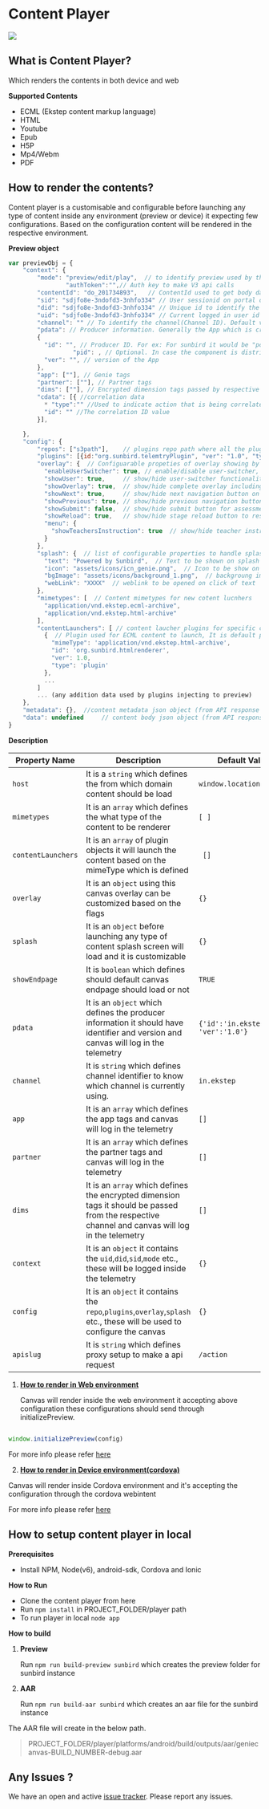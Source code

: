 # Content Player

![](https://api.travis-ci.org/project-sunbird/sunbird-content-player.svg?branch=master)

## What is Content Player?
  Which renders the contents in both device and web
   
 **Supported Contents**
   
  * ECML (Ekstep content markup language)
  * HTML
  * Youtube
  * Epub
  * H5P
  * Mp4/Webm
  * PDF

## How to render the contents?

Content player is a customisable and configurable before launching any type of content inside any environment (preview or device) it expecting few configurations. Based on the configuration content will be rendered in the respective environment. 

**Preview object**     

```js
var previewObj = {
	"context": {
		"mode": "preview/edit/play",  // to identify preview used by the user to play/edit/preview
                "authToken":"",// Auth key to make V3 api calls
		"contentId": "do_201734893",   // ContentId used to get body data from content API call
		"sid": "sdjfo8e-3ndofd3-3nhfo334" // User sessionid on portal or mobile
		"did": "sdjfo8e-3ndofd3-3nhfo334" // Unique id to identify the device or browser 
		"uid": "sdjfo8e-3ndofd3-3nhfo334" // Current logged in user id
		"channel": "" // To identify the channel(Channel ID). Default value ""
		"pdata": // Producer information. Generally the App which is creating the event, default value {}
		{ 
		  "id": "", // Producer ID. For ex: For sunbird it would be "portal" or "genie"
                  "pid": , // Optional. In case the component is distributed, then which instance of that component
		  "ver": "", // version of the App
		}, 
		"app": [""], // Genie tags
		"partner": [""], // Partner tags
		"dims": [""], // Encrypted dimension tags passed by respective channels
		"cdata": [{ //correlation data
		  * "type":"" //Used to indicate action that is being correlated
		  "id": "" //The correlation ID value
		}],

	},
	"config": {
		"repos": ["s3path"],    // plugins repo path where all the plugins are pushed s3 or absolute folder path
		"plugins": [{id:"org.sunbird.telemtryPlugin", "ver": "1.0", "type":"plugin"}],     //Inject external custom plugins into content (for externl telemetry sync)
		"overlay": {  // Configuarable propeties of overlay showing by GenieCanvas on top of the content
		  "enableUserSwitcher": true, // enable/disable user-switcher, default is true for mobile & preview
		  "showUser": true,     // show/hide user-switcher functionality. default is true to show user information
		  "showOverlay": true,  // show/hide complete overlay including next/previous buttons. default value true
		  "showNext": true,     // show/hide next navigation button on content. default is true
		  "showPrevious": true, // show/hide previous navigation button on content. default is true
		  "showSubmit": false,  // show/hide submit button for assessmetns in the content. default is false
		  "showReload": true,   // show/hide stage reload button to reset/re-render the stage. default is true
		  "menu": {
		    "showTeachersInstruction": true  // show/hide teacher instructions in the menu
		  }
		},
		"splash": {  // list of configurable properties to handle splash screen shown while loading content
		  "text": "Powered by Sunbird",  // Text to be shown on splash screen while loading content. 
		  "icon": "assets/icons/icn_genie.png",  // Icon to be show on above the text(full absolute path of the image in mobiew or http image link)
		  "bgImage": "assets/icons/background_1.png",  // backgroung image used for splash screen while loading content(absolute folder path of the image in mobie or http image link)
		  "webLink": "XXXX"  // weblink to be opened on click of text
		},
		"mimetypes": [  // Content mimetypes for new cotent lucnhers
		  "application/vnd.ekstep.ecml-archive", 
		  "application/vnd.ekstep.html-archive"
		],
		"contentLaunchers": [ // content laucher plugins for specific content mimetypes
		  {  // Plugin used for ECML content to launch, It is default plugin
		    "mimeType": 'application/vnd.ekstep.html-archive',
		    "id": 'org.sunbird.htmlrenderer',
		    "ver": 1.0,
		    "type": 'plugin'
		  },
		  ...
		]
		... (any addition data used by plugins injecting to preview)
	},
	"metadata": {},  //content metadata json object (from API response take -> response.result.content)
	"data": undefined     // content body json object (from API response take -> response.result.content.body)
}


```
**Description**


| Property Name | Description | Default Value   |
| --- | --- | --- |
| `host` | It is a `string` which defines the from which domain content should be load|```window.location.origin```  |
| `mimetypes` | It is an `array` which defines the what type of the content to be renderer| ```[ ]```|
| `contentLaunchers` | It is an `array` of plugin objects it will launch the content based on the mimeType which is defined| ``` []```|
| `overlay` | It is an `object` using this canvas overlay can be customized based on the flags| ```{}```|
| `splash` | It is an `object` before launching any type of content splash screen will load and it is customizable |```{}```|
| `showEndpage` | It is `boolean` which defines should default canvas endpage should load or not | ```TRUE```
| `pdata` | It is an `object` which defines the producer information it should have identifier and version and canvas will log in the telemetry| ```{'id':'in.ekstep', 'ver':'1.0'}```|
| `channel` | It is `string` which defines channel identifier to know which channel is currently using.| `in.ekstep` |
| `app` | It is an `array` which defines the app tags and canvas will log in the telemetry| ```[]``` |
| `partner` | It is an `array` which defines the partner tags and canvas will log in the telemetry|```[]``` |
| `dims` | It is an `array` which defines the encrypted dimension tags it should be passed from the respective channel and canvas will log in the telemetry|```[]```  |
| `context` | It is an `object` it contains the `uid`,`did`,`sid`,`mode` etc., these will be logged inside the telemetry  | ```{}``` |
| `config` | It is an `object` it contains the `repo`,`plugins`,`overlay`,`splash` etc., these will be used to configure the canvas  | ```{}```
| `apislug` | It is `string` which defines proxy setup to make a api request | ```/action```


1. **[How to render in Web environment](https://github.com/ekstep/Common-Design/wiki/GenieCanvas:-How-to-embed-or-render-content-preview-in-portal-or-editor-or-external-consumer)**

    Canvas will render inside the web environment it accepting above configuration these configurations should send through initializePreview.
 
```js

window.initializePreview(config)  

```

For more info please refer [here](https://github.com/ekstep/Common-Design/wiki/GenieCanvas:-How-to-embed-or-render-content-preview-in-portal-or-editor-or-external-consumer)
    


2. **[How to render in Device environment(cordova)](https://github.com/ekstep/Common-Design/wiki/GenieCanvas:-How-to-render-content--in-app)**

Canvas will render inside Cordova environment and it's accepting the configuration through the cordova webintent

For more info please refer [here](https://github.com/ekstep/Common-Design/wiki/GenieCanvas:-How-to-render-content--in-app)





## How to setup content player in local


 **Prerequisites**
    
   * Install NPM, Node(v6), android-sdk, Cordova and Ionic

 **How to Run**

* Clone the content player from here
* Run `npm install` in PROJECT_FOLDER/player path
* To run player in local `node app`

 **How to build**
    
   1. **Preview**
      
     	Run `npm run build-preview sunbird` which creates the preview folder for sunbird instance
      
   2. **AAR**
   
 		Run  `npm run build-aar sunbird`  which creates an aar file for the sunbird instance
 	
 The AAR file will create in the below path.
 
> PROJECT_FOLDER/player/platforms/android/build/outputs/aar/geniecanvas-BUILD_NUMBER-debug.aar
 

## Any Issues ?
We have an open and active [issue tracker](https://github.com/Field-Issues/issues). Please report any issues.




